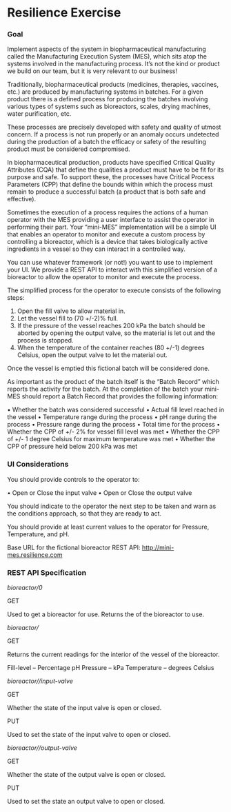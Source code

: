 # Resilience Exercise

### Goal

Implement aspects of the system in biopharmaceutical manufacturing called the Manufacturing Execution System (MES), which sits atop the systems involved in the manufacturing process. It’s not the kind or product we build on our team, but it is very relevant to our business!

Traditionally, biopharmaceutical products (medicines, therapies, vaccines, etc.) are produced by manufacturing systems in batches. For a given product there is a defined process for producing the batches involving various types of systems such as bioreactors, scales, drying machines, water purification, etc.

These processes are precisely developed with safety and quality of utmost concern. If a process is not run properly or an anomaly occurs undetected during the production of a batch the efficacy or safety of the resulting product must be considered compromised.

In biopharmaceutical production, products have specified Critical Quality Attributes (CQA) that define the qualities a product must have to be fit for its purpose and safe. To support these, the processes have Critical Process Parameters (CPP) that define the bounds within which the process must remain to produce a successful batch (a product that is both safe and effective).

Sometimes the execution of a process requires the actions of a human operator with the MES providing a user interface to assist the operator in performing their part. Your “mini-MES” implementation will be a simple UI that enables an operator to monitor and execute a custom process by controlling a bioreactor, which is a device that takes biologically active ingredients in a vessel so they can interact in a controlled way.

You can use whatever framework (or not!) you want to use to implement your UI. We provide a REST API to interact with this simplified version of a bioreactor to allow the operator to monitor and execute the process.

The simplified process for the operator to execute consists of the following steps:

1. Open the fill valve to allow material in.
2. Let the vessel fill to (70 +/-2)% full.
3. If the pressure of the vessel reaches 200 kPa the batch should be aborted by opening the output valve, so the material is let out and the process is stopped.
4. When the temperature of the container reaches (80 +/-1) degrees Celsius, open the output valve to let the material out.

Once the vessel is emptied this fictional batch will be considered done.

As important as the product of the batch itself is the “Batch Record” which reports the activity for the batch. At the completion of the batch your mini-MES should report a Batch Record that provides the following information:

• Whether the batch was considered successful
• Actual fill level reached in the vessel
• Temperature range during the process
• pH range during the process
• Pressure range during the process
• Total time for the process
• Whether the CPP of +/- 2% for vessel fill level was met
• Whether the CPP of +/- 1 degree Celsius for maximum temperature was met
• Whether the CPP of pressure held below 200 kPa was met

### UI Considerations

You should provide controls to the operator to:

• Open or Close the input valve
• Open or Close the output valve

You should indicate to the operator the next step to be taken and warn as the conditions approach, so that they are ready to act.

You should provide at least current values to the operator for Pressure, Temperature, and pH.

Base URL for the fictional bioreactor REST API: http://mini-mes.resilience.com 

### REST API Specification

*bioreactor/0*

GET 

Used to get a bioreactor for use. Returns the <id> of the bioreactor to use. 


*bioreactor/<id>*

GET 

Returns the current readings for the interior of the vessel of the bioreactor. 

Fill-level – Percentage 
pH 
Pressure – kPa 
Temperature – degrees Celsius 
 

*bioreactor/<id>/input-valve*

GET 

Whether the state of the input valve is open or closed. 

PUT 

Used to set the state of the input valve to open or closed. 


*bioreactor/<id>/output-valve*

GET 

Whether the state of the output valve is open or closed. 

PUT 

Used to set the state an output valve to open or closed. 